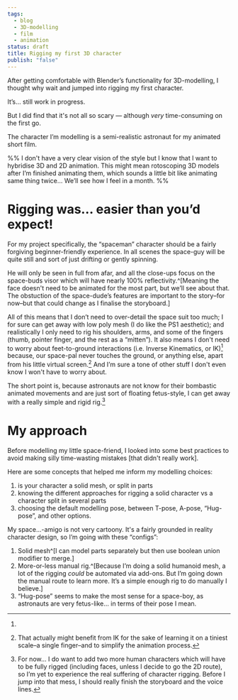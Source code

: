 ```yaml
---
tags:
  - blog
  - 3D-modelling
  - film
  - animation
status: draft
title: Rigging my first 3D character
publish: "false"
---
```

After getting comfortable with Blender’s functionality for 3D-modelling, I thought why wait and jumped into rigging my first character.

It’s… still work in progress.

But I did find that it's not all so scary — although *very* time-consuming on the first go.

The character I’m modelling is a semi-realistic astronaut for my animated short film.

%%
I don't have a very clear vision of the style but I know that I want to hybridise 3D and 2D animation. This might mean rotoscoping 3D models after I’m finished animating them, which sounds a little bit like animating same thing twice… We’ll see how I feel in a month.
%%

# Rigging was… easier than you’d expect!

For my project specifically, the “spaceman” character should be a fairly forgiving beginner-friendly experience. In all scenes the space-guy will be quite still and sort of just drifting or gently spinning.

He will only be seen in full from afar, and all the close-ups focus on the space-buds visor which will have nearly 100% reflectivity.^[Meaning the face doesn't need to be animated for the most part, but we’ll see about that. The obstuction of the space-dude’s features are important to the story–for now–but that could change as I finalise the storyboard.]

All of this means that I don’t need to over-detail the space suit too much; I for sure can get away with low poly mesh (I do like the PS1 aesthetic); and realistically I only need to rig his shoulders, arms, and some of the fingers (thumb, pointer finger, and the rest as a “mitten”). It also means I don't need to worry about feet-to-ground interactions (i.e. Inverse Kinematics, or IK)[^1] because, our space-pal never touches the ground, or anything else, apart from his little virtual screen.[^3] And I’m sure a tone of other stuff I don't even know I won't have to worry about.

The short point is, because astronauts are not know for their bombastic animated movements and are just sort of floating fetus-style, I can get away with a really simple and rigid rig.[^2]

# My approach

Before modelling my little space-friend, I looked into some best practices to avoid making silly time-wasting mistakes [that didn't really work]. 

Here are some concepts that helped me inform my modelling choices:
1. is your character a solid mesh, or split in parts
2. knowing the different approaches for rigging a solid character vs a character split in several parts
3. choosing the default modelling pose, between T-pose, A-pose, “Hug-pose”, and other options.

My space…-amigo is not very cartoony. It's a fairly grounded in reality character design, so I’m going with these “configs”:
1. Solid mesh^[I can model parts separately but then use boolean union modifier to merge.]
2. More-or-less manual rig.^[Because I’m doing a solid humanoid mesh, a lot of the rigging *could* be automated via add-ons. But I’m going down the manual route to learn more. It’s a simple enough rig to do manually I believe.]
3. “Hug-pose” seems to make the most sense for a space-boy, as astronauts are very fetus-like… in terms of their pose I mean.

[^1]: 
[^2]: For now… I do want to add two more human characters which will have to be fully rigged (including faces, unless I decide to go the 2D route), so I’m yet to experience the real suffering of character rigging. Before I jump into that mess, I should really finish the storyboard and the voice lines.
[^3]: That actually might benefit from IK for the sake of learning it on a tiniest scale–a single finger–and to simplify the animation process.
